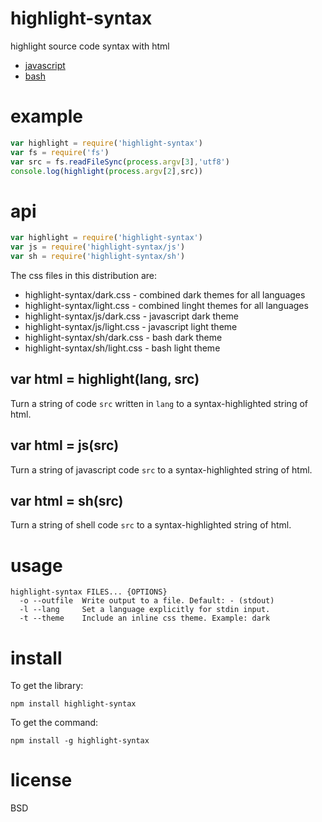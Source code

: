 # highlight-syntax

highlight source code syntax with html

* [javascript](https://npmjs.com/package/highlight-javascript-syntax)
* [bash](https://npmjs.com/package/highlight-bash-syntax)

# example

``` js
var highlight = require('highlight-syntax')
var fs = require('fs')
var src = fs.readFileSync(process.argv[3],'utf8')
console.log(highlight(process.argv[2],src))
```

# api

``` js
var highlight = require('highlight-syntax')
var js = require('highlight-syntax/js')
var sh = require('highlight-syntax/sh')
```

The css files in this distribution are:

* highlight-syntax/dark.css - combined dark themes for all languages
* highlight-syntax/light.css - combined linght themes for all languages
* highlight-syntax/js/dark.css - javascript dark theme
* highlight-syntax/js/light.css - javascript light theme
* highlight-syntax/sh/dark.css - bash dark theme
* highlight-syntax/sh/light.css - bash light theme

## var html = highlight(lang, src)

Turn a string of code `src` written in `lang` to a syntax-highlighted string of
html.

## var html = js(src)

Turn a string of javascript code `src` to a syntax-highlighted string of html.

## var html = sh(src)

Turn a string of shell code `src` to a syntax-highlighted string of html.

# usage

```
highlight-syntax FILES... {OPTIONS}
  -o --outfile  Write output to a file. Default: - (stdout)
  -l --lang     Set a language explicitly for stdin input.
  -t --theme    Include an inline css theme. Example: dark

```

# install

To get the library:

```
npm install highlight-syntax
```

To get the command:

```
npm install -g highlight-syntax
```

# license

BSD

